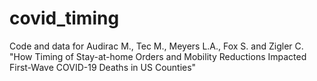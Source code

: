 # covid_timing
Code and data for Audirac M., Tec M., Meyers L.A., Fox S. and Zigler C. "How Timing of Stay-at-home Orders and Mobility Reductions Impacted First-Wave COVID-19 Deaths in US Counties"
